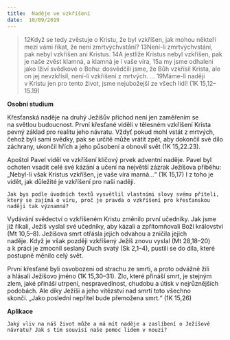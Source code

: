 ```yaml
---
title:  Naděje ve vzkříšení
date:  10/09/2019
---
```


> <p></p>
> 12Když se tedy zvěstuje o Kristu, že byl vzkříšen, jak mohou někteří mezi vámi říkat, že není zmrtvýchvstání? 13Není-li zmrtvýchvstání, pak nebyl vzkříšen ani Kristus. 14A jestliže Kristus nebyl vzkříšen, pak je naše zvěst klamná, a klamná je i vaše víra, 15a my jsme odhaleni jako lživí svědkové o Bohu: dosvědčili jsme, že Bůh vzkřísil Krista, ale on jej nevzkřísil, není-li vzkříšení z mrtvých. ... 19Máme-li naději v Kristu jen pro tento život, jsme nejubožejší ze všech lidí! (1K 15,12–15.19)

**Osobní studium**

Křesťanská naděje na druhý Ježíšův příchod není jen zaměřením se na světlou budoucnost. První křesťané viděli v tělesném vzkříšení Krista pevný základ pro realitu jeho návratu. Vždyť pokud mohl vstát z mrtvých, čehož byli sami svědky, pak se určitě může vrátit zpět, aby dokončil své dílo záchrany, ukončil hřích a jeho působení a obnovil svět (1K 15,22.23).

Apoštol Pavel viděl ve vzkříšení klíčový prvek adventní naděje. Pavel byl ochoten vsadit celé své kázání a učení na největší zázrak Ježíšova příběhu: „Nebyl-li však Kristus vzkříšen, je vaše víra marná...“ (1K 15,17) I z toho je vidět, jak důležité je vzkříšení pro naši naději.

`Jak bys podle úvodních textů vysvětlil vlastními slovy svému příteli, který se zajímá o víru, proč je pravda o vzkříšení pro křesťanskou naději tak významná?`

Vydávání svědectví o vzkříšeném Kristu změnilo první učedníky. Jak jsme již říkali, Ježíš vyslal své učedníky, aby kázali a zpřítomňovali Boží království (Mt 10,5–8). Ježíšova smrt otřásla jejich odvahou a zničila jejich naděje. Když je však později vzkříšený Ježíš znovu vyslal (Mt 28,18–20) a k práci je zmocnil seslaný Duch svatý (Sk 2,1–4), pustili se do díla, které postupně měnilo celý svět.

První křesťané byli osvobozeni od strachu ze smrti, a proto odvážně žili a hlásali Ježíšovo jméno (1K 15,30–31). Zlo, které přináší smrt, je stejným zlem, jaké přináší utrpení, nespravedlnost, chudobu a útisk v nejrůznějších podobách. Ale díky Ježíši a jeho vítězství nad smrtí toto všechno skončí. „Jako poslední nepřítel bude přemožena smrt.“ (1K 15,26)

**Aplikace**

`Jaký vliv na náš život může a má mít naděje a zaslíbení o Ježíšově návratu? Jak s tím souvisí naše pomoc lidem v nouzi?`